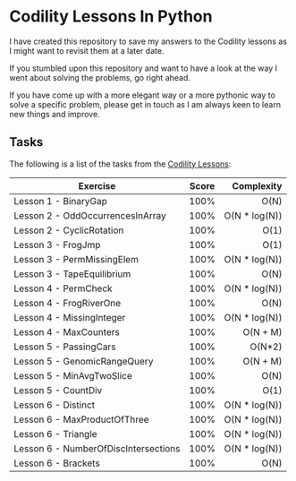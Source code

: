 # Codility Lessons In Python

I have created this repository to save my answers to the Codility lessons as I might want to revisit them at a later date.

If you stumbled upon this repository and want to have a look at the way I went about solving the problems, go right ahead. 

If you have come up with a more elegant way or a more pythonic way to solve a specific problem, please get in touch as I am always keen to learn new things and improve.

## Tasks

The following is a list of the tasks from the [Codility Lessons](https://app.codility.com/programmers/lessons):

Exercise | Score | Complexity
-------- | :---: | ----------:
Lesson 1 - BinaryGap | 100% | O(N)
Lesson 2 - OddOccurrencesInArray | 100% | O(N * log(N))
Lesson 2 - CyclicRotation | 100% | O(1)
Lesson 3 - FrogJmp | 100% | O(1)
Lesson 3 - PermMissingElem | 100% | O(N * log(N))
Lesson 3 - TapeEquilibrium | 100% | O(N)
Lesson 4 - PermCheck | 100% | O(N * log(N))
Lesson 4 - FrogRiverOne | 100% | O(N)
Lesson 4 - MissingInteger | 100% | O(N * log(N))
Lesson 4 - MaxCounters | 100% | O(N + M)
Lesson 5 - PassingCars | 100% | O(N*2)
Lesson 5 - GenomicRangeQuery | 100% | O(N + M)
Lesson 5 - MinAvgTwoSlice | 100% | O(N)
Lesson 5 - CountDiv | 100% | O(1)
Lesson 6 - Distinct | 100% | O(N * log(N))
Lesson 6 - MaxProductOfThree | 100% | O(N * log(N))
Lesson 6 - Triangle | 100% | O(N * log(N))
Lesson 6 - NumberOfDiscIntersections | 100% | O(N * log(N))
Lesson 6 - Brackets | 100% | O(N)
